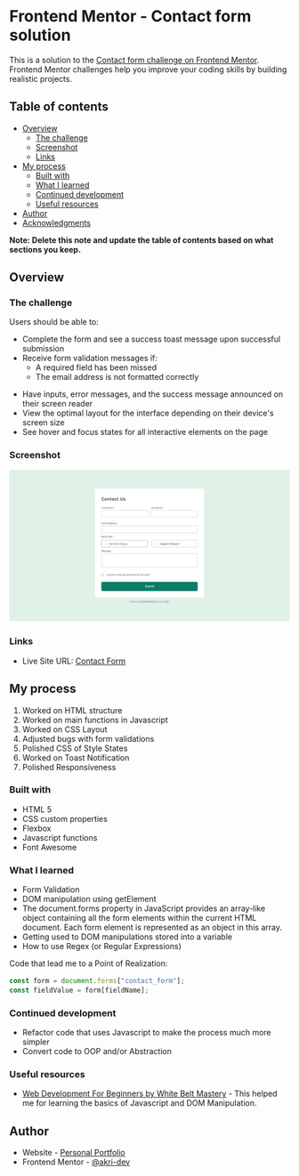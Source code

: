 # Frontend Mentor - Contact form solution

This is a solution to the [Contact form challenge on Frontend Mentor](https://www.frontendmentor.io/challenges/contact-form--G-hYlqKJj). Frontend Mentor challenges help you improve your coding skills by building realistic projects. 

## Table of contents

- [Overview](#overview)
  - [The challenge](#the-challenge)
  - [Screenshot](#screenshot)
  - [Links](#links)
- [My process](#my-process)
  - [Built with](#built-with)
  - [What I learned](#what-i-learned)
  - [Continued development](#continued-development)
  - [Useful resources](#useful-resources)
- [Author](#author)
- [Acknowledgments](#acknowledgments)

**Note: Delete this note and update the table of contents based on what sections you keep.**

## Overview

### The challenge

Users should be able to:

- Complete the form and see a success toast message upon successful submission
- Receive form validation messages if:
  - A required field has been missed
  - The email address is not formatted correctly
<!-- - Complete the form only using their keyboard -->
- Have inputs, error messages, and the success message announced on their screen reader
- View the optimal layout for the interface depending on their device's screen size
- See hover and focus states for all interactive elements on the page

### Screenshot

![](./assets/images/screenshot.jpg)

### Links

- Live Site URL: [Contact Form](https://akri-dev.github.io/frontend-mentor_contact-form/)

## My process

1. Worked on HTML structure
2. Worked on main functions in Javascript
3. Worked on CSS Layout
4. Adjusted bugs with form validations
5. Polished CSS of Style States
6. Worked on Toast Notification
7. Polished Responsiveness

### Built with

- HTML 5
- CSS custom properties
- Flexbox
- Javascript functions
- Font Awesome 

### What I learned

  - Form Validation
  - DOM manipulation using getElement
  - The document.forms property in JavaScript provides an array-like object containing all the form elements within the current HTML document. Each form element is represented as an object in this array.
  - Getting used to DOM manipulations stored into a variable
  - How to use Regex (or Regular Expressions)

Code that lead me to a Point of Realization:

```js
const form = document.forms["contact_form"];
const fieldValue = form[fieldName];
```

### Continued development

- Refactor code that uses Javascript to make the process much more simpler
- Convert code to OOP and/or Abstraction

### Useful resources

- [Web Development For Beginners by White Belt Mastery](https://www.amazon.com/Web-Development-beginners-Programming-development/dp/B08BWCL2RW) - This helped me for learning the basics of Javascript and DOM Manipulation.

## Author

- Website - [Personal Portfolio](https://akri-dev.github.io/av-portfolio/)
- Frontend Mentor - [@akri-dev](https://www.frontendmentor.io/profile/akri-dev)